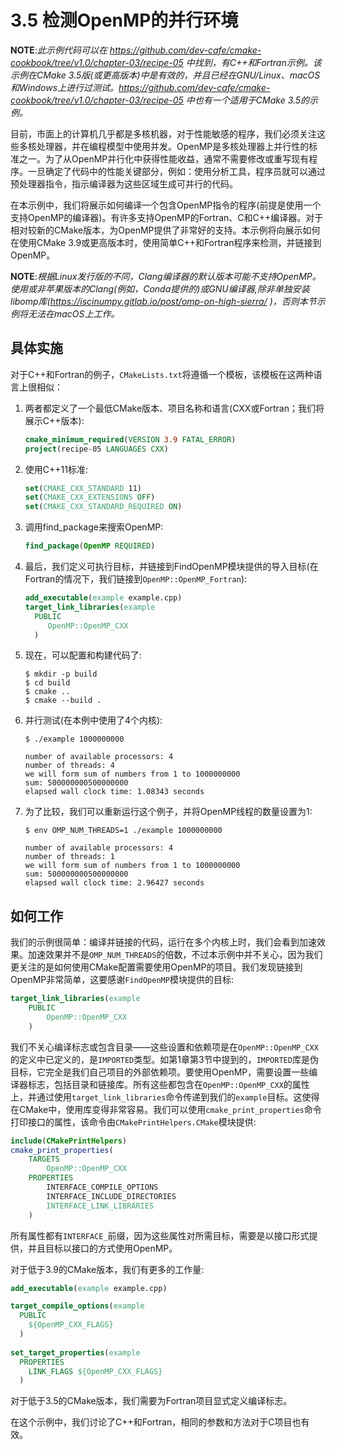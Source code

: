 # 3.5 检测OpenMP的并行环境

**NOTE**:*此示例代码可以在 https://github.com/dev-cafe/cmake-cookbook/tree/v1.0/chapter-03/recipe-05 中找到，有C++和Fortran示例。该示例在CMake 3.5版(或更高版本)中是有效的，并且已经在GNU/Linux、macOS和Windows上进行过测试。https://github.com/dev-cafe/cmake-cookbook/tree/v1.0/chapter-03/recipe-05 中也有一个适用于CMake 3.5的示例。*

目前，市面上的计算机几乎都是多核机器，对于性能敏感的程序，我们必须关注这些多核处理器，并在编程模型中使用并发。OpenMP是多核处理器上并行性的标准之一。为了从OpenMP并行化中获得性能收益，通常不需要修改或重写现有程序。一旦确定了代码中的性能关键部分，例如：使用分析工具，程序员就可以通过预处理器指令，指示编译器为这些区域生成可并行的代码。

在本示例中，我们将展示如何编译一个包含OpenMP指令的程序(前提是使用一个支持OpenMP的编译器)。有许多支持OpenMP的Fortran、C和C++编译器。对于相对较新的CMake版本，为OpenMP提供了非常好的支持。本示例将向展示如何在使用CMake 3.9或更高版本时，使用简单C++和Fortran程序来检测，并链接到OpenMP。

**NOTE**:*根据Linux发行版的不同，Clang编译器的默认版本可能不支持OpenMP。使用或非苹果版本的Clang(例如，Conda提供的)或GNU编译器,除非单独安装libomp库(https://iscinumpy.gitlab.io/post/omp-on-high-sierra/ )，否则本节示例将无法在macOS上工作。*

## 具体实施

对于C++和Fortran的例子，`CMakeLists.txt`将遵循一个模板，该模板在这两种语言上很相似：

1. 两者都定义了一个最低CMake版本、项目名称和语言(CXX或Fortran；我们将展示C++版本):

   ```cmake
   cmake_minimum_required(VERSION 3.9 FATAL_ERROR)
   project(recipe-05 LANGUAGES CXX)
   ```

2. 使用C++11标准:

   ```cmake
   set(CMAKE_CXX_STANDARD 11)
   set(CMAKE_CXX_EXTENSIONS OFF)
   set(CMAKE_CXX_STANDARD_REQUIRED ON)
   ```

3. 调用find_package来搜索OpenMP:

   ```cmake
   find_package(OpenMP REQUIRED)
   ```

4. 最后，我们定义可执行目标，并链接到FindOpenMP模块提供的导入目标(在Fortran的情况下，我们链接到`OpenMP::OpenMP_Fortran`):

   ```cmake
   add_executable(example example.cpp)
   target_link_libraries(example
     PUBLIC
     	OpenMP::OpenMP_CXX
     )
   ```

5. 现在，可以配置和构建代码了:

   ```shell
   $ mkdir -p build
   $ cd build
   $ cmake ..
   $ cmake --build .
   ```

6. 并行测试(在本例中使用了4个内核):

   ```shell
   $ ./example 1000000000
   
   number of available processors: 4
   number of threads: 4
   we will form sum of numbers from 1 to 1000000000
   sum: 500000000500000000
   elapsed wall clock time: 1.08343 seconds
   ```

7. 为了比较，我们可以重新运行这个例子，并将OpenMP线程的数量设置为1:

   ```shell
   $ env OMP_NUM_THREADS=1 ./example 1000000000
   
   number of available processors: 4
   number of threads: 1
   we will form sum of numbers from 1 to 1000000000
   sum: 500000000500000000
   elapsed wall clock time: 2.96427 seconds
   ```

## 如何工作

我们的示例很简单：编译并链接的代码，运行在多个内核上时，我们会看到加速效果。加速效果并不是`OMP_NUM_THREADS`的倍数，不过本示例中并不关心，因为我们更关注的是如何使用CMake配置需要使用OpenMP的项目。我们发现链接到OpenMP非常简单，这要感谢`FindOpenMP`模块提供的目标:

```cmake
target_link_libraries(example
	PUBLIC
		OpenMP::OpenMP_CXX
	)
```

我们不关心编译标志或包含目录——这些设置和依赖项是在`OpenMP::OpenMP_CXX`的定义中已定义的，是`IMPORTED`类型。如第1章第3节中提到的，`IMPORTED`库是伪目标，它完全是我们自己项目的外部依赖项。要使用OpenMP，需要设置一些编译器标志，包括目录和链接库。所有这些都包含在`OpenMP::OpenMP_CXX`的属性上，并通过使用`target_link_libraries`命令传递到我们的`example`目标。这使得在CMake中，使用库变得非常容易。我们可以使用`cmake_print_properties`命令打印接口的属性，该命令由`CMakePrintHelpers.CMake`模块提供:

```cmake
include(CMakePrintHelpers)
cmake_print_properties(
	TARGETS
		OpenMP::OpenMP_CXX
	PROPERTIES
		INTERFACE_COMPILE_OPTIONS
		INTERFACE_INCLUDE_DIRECTORIES
		INTERFACE_LINK_LIBRARIES
	)
```

所有属性都有`INTERFACE_`前缀，因为这些属性对所需目标，需要是以接口形式提供，并且目标以接口的方式使用OpenMP。

对于低于3.9的CMake版本，我们有更多的工作量:

```cmake
add_executable(example example.cpp)

target_compile_options(example
  PUBLIC
  	${OpenMP_CXX_FLAGS}
  )
  
set_target_properties(example
  PROPERTIES
  	LINK_FLAGS ${OpenMP_CXX_FLAGS}
  )
```

对于低于3.5的CMake版本，我们需要为Fortran项目显式定义编译标志。

在这个示例中，我们讨论了C++和Fortran，相同的参数和方法对于C项目也有效。
